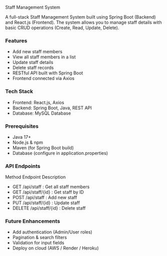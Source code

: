 Staff Management System

A full-stack Staff Management System built using Spring Boot (Backend) and React.js (Frontend). The system allows
you to manage staff details with basic CRUD operations (Create, Read, Update, Delete).

### Features
- Add new staff members
- View all staff members in a list
- Update staff details
- Delete staff records
- RESTful API built with Spring Boot
- Frontend connected via Axios
  
### Tech Stack
- Frontend: React.js, Axios
- Backend: Spring Boot, Java, REST API
- Database: MySQL Database

### Prerequisites
- Java 17+
- Node.js & npm
- Maven (for Spring Boot build)
- Database (configure in application.properties)

### API Endpoints
Method Endpoint Description
- GET /api/staff : Get all staff members
- GET /api/staff/{id} : Get staff by ID
- POST /api/staff : Add new staff
- PUT /api/staff/{id} : Update staff
- DELETE /api/staff/{id} : Delete staff

### Future Enhancements
- Add authentication (Admin/User roles)
- Pagination & search filters
- Validation for input fields
- Deploy on cloud (AWS / Render / Heroku)
